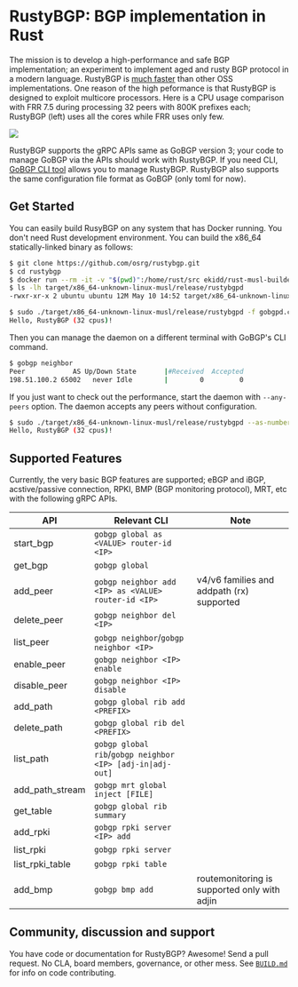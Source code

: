 # RustyBGP: BGP implementation in Rust

The mission is to develop a high-performance and safe BGP implementation; an experiment to implement aged and rusty BGP protocol in a modern language. RustyBGP is [much faster](https://elegantnetwork.github.io/posts/bgp-perf5-1000-internet-neighbors/) than other OSS implementations. One reason of the high peformance is that RustyBGP is designed to exploit multicore processors. Here is a CPU usage comparison with FRR 7.5 during processing 32 peers with 800K prefixes each; RustyBGP (left) uses all the cores while FRR uses only few.

![](.github/assets/htop.gif)

RustyBGP supports the gRPC APIs same as GoBGP version 3; your code to manage GoBGP via the APIs should work with RustyBGP. If you need CLI, [GoBGP CLI tool](https://github.com/osrg/gobgp/releases/tag/v3.0.0-rc4) allows you to manage RustyBGP. RustyBGP also supports the same configuration file format as GoBGP (only toml for now).

## Get Started

You can easily build RusyBGP on any system that has Docker running. You don't need Rust development environment. You can build the x86_64 statically-linked binary as follows:

```bash
$ git clone https://github.com/osrg/rustybgp.git
$ cd rustybgp
$ docker run --rm -it -v "$(pwd)":/home/rust/src ekidd/rust-musl-builder cargo build --release
$ ls -lh target/x86_64-unknown-linux-musl/release/rustybgpd
-rwxr-xr-x 2 ubuntu ubuntu 12M May 10 14:52 target/x86_64-unknown-linux-musl/release/rustybgpd
```

```bash
$ sudo ./target/x86_64-unknown-linux-musl/release/rustybgpd -f gobgpd.conf
Hello, RustyBGP (32 cpus)!
```

Then you can manage the daemon on a different terminal with GoBGP's CLI command.

```bash
$ gobgp neighbor
Peer            AS Up/Down State       |#Received  Accepted
198.51.100.2 65002   never Idle        |        0         0
```

If you just want to check out the performance, start the daemon with `--any-peers` option. The daemon accepts any peers without configuration.

```bash
$ sudo ./target/x86_64-unknown-linux-musl/release/rustybgpd --as-number 65001 --router-id 203.0.113.1 --any-peers
Hello, RustyBGP (32 cpus)!
```

## Supported Features

Currently, the very basic BGP features are supported; eBGP and iBGP, acstive/passive connection, RPKI, BMP (BGP monitoring protocol), MRT, etc with the following gRPC APIs.

| API             | Relevant CLI                                               | Note                                                              |
| --------------- | ---------------------------------------------------------- | ----------------------------------------------------------------- |
| start_bgp       | `gobgp global as <VALUE> router-id <IP>`                   |                                                                   |
| get_bgp         | `gobgp global`                                             |                                                                   |
| add_peer        | `gobgp neighbor add <IP> as <VALUE> router-id <IP>`        | v4/v6 families and addpath (rx) supported|
| delete_peer     | `gobgp neighbor del <IP>`                                  |                                                                   |
| list_peer       | `gobgp neighbor`/`gobgp neighbor <IP>`                     |                                                                   |
| enable_peer     | `gobgp neighbor <IP> enable`                               |                                                                   |
| disable_peer    | `gobgp neighbor <IP> disable`                              |                                                                   |
| add_path        | `gobgp global rib add <PREFIX>`                            |                                                                   |
| delete_path     | `gobgp global rib del <PREFIX>`                            |                                                                   |
| list_path       | `gobgp global rib`/`gobgp neighbor <IP> [adj-in\|adj-out]` |                                                                   |
| add_path_stream | `gobgp mrt global inject [FILE]`                           |                                                                   |
| get_table       | `gobgp global rib summary`                                 |                                                                   |
| add_rpki        | `gobgp rpki server <IP> add`                               |                                                                   |
| list_rpki       | `gobgp rpki server`                                        |                                                                   |
| list_rpki_table | `gobgp rpki table`                                         |                                                                   |
| add_bmp         | `gobgp bmp add`                                            | routemonitoring is supported only with adjin                      |

## Community, discussion and support

You have code or documentation for RustyBGP? Awesome! Send a pull request. No CLA, board members, governance, or other mess. See [`BUILD.md`](BUILD.md) for info on code contributing.
